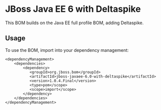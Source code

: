 JBoss Java EE 6 with Deltaspike
===============================

This BOM builds on the Java EE full profile BOM, adding Deltaspike.
 
Usage
-----

To use the BOM, import into your dependency management:

    <dependencyManagement>
        <dependencies>
            <dependency>
               <groupId>org.jboss.bom</groupId>
               <artifactId>jboss-javaee-6.0-with-deltaspike</artifactId>
               <version>1.0.4.Final</version>
               <type>pom</scope>
               <scope>import</scope>
            </dependency>
        </dependencies>
    </dependencyManagement>
